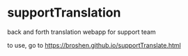 # supportTranslation

back and forth translation webapp for support team

to use, go to https://broshen.github.io/supportTranslate.html
